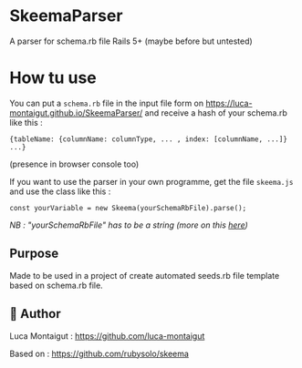 # SkeemaParser
A parser for schema.rb file Rails 5+ (maybe before but untested)

# How tu use

You can put a `schema.rb` file in the input file form on https://luca-montaigut.github.io/SkeemaParser/
and receive a hash of your schema.rb like this :

```{tableName: {columnName: columnType, ... , index: [columnName, ...]} ...}```

(presence in browser console too)

If you want to use the parser in your own programme, get the file `skeema.js` and use the class like this :
```
const yourVariable = new Skeema(yourSchemaRbFile).parse();
```
_NB : "yourSchemaRbFile" has to be a string (more on this [here](https://developer.mozilla.org/fr/docs/Web/API/FileReader/readAsText))_


## Purpose
Made to be used in a project of create automated seeds.rb file template based on schema.rb file.

## 🐰 Author
Luca Montaigut : https://github.com/luca-montaigut

Based on : https://github.com/rubysolo/skeema

